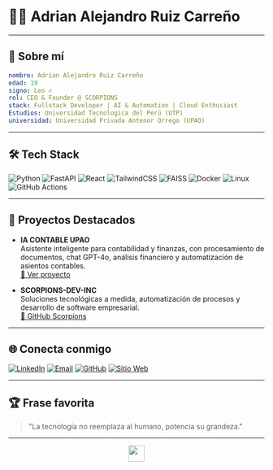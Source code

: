 # 👨‍💻 Adrian Alejandro Ruiz Carreño

---

## 🚀 Sobre mí

```yaml
nombre: Adrian Alejandro Ruiz Carreño
edad: 19
signo: Leo ♌
rol: CEO & Founder @ SCORPIONS
stack: Fullstack Developer | AI & Automation | Cloud Enthusiast
Estudios: Universidad Tecnologica del Perú (UTP)
universidad: Universidad Privada Antenor Orrego (UPAO)
```

---

## 🛠️ Tech Stack

![Python](https://img.shields.io/badge/-Python-333?style=flat&logo=python)
![FastAPI](https://img.shields.io/badge/-FastAPI-333?style=flat&logo=fastapi)
![React](https://img.shields.io/badge/-React-333?style=flat&logo=react)
![TailwindCSS](https://img.shields.io/badge/-TailwindCSS-333?style=flat&logo=tailwindcss)
![FAISS](https://img.shields.io/badge/-FAISS-333?style=flat)
![Docker](https://img.shields.io/badge/-Docker-333?style=flat&logo=docker)
![Linux](https://img.shields.io/badge/-Linux-333?style=flat&logo=linux)
![GitHub Actions](https://img.shields.io/badge/-GitHub%20Actions-333?style=flat&logo=githubactions)

---

## 🧠 Proyectos Destacados

- **IA CONTABLE UPAO**  
  Asistente inteligente para contabilidad y finanzas, con procesamiento de documentos, chat GPT-4o, análisis financiero y automatización de asientos contables.  
  [🔗 Ver proyecto](https://iacontable.systempiura.com/)

- **SCORPIONS-DEV-INC**  
  Soluciones tecnológicas a medida, automatización de procesos y desarrollo de software empresarial.  
  [🔗 GitHub Scorpions](https://github.com/SCORPIONS-DEV-INC)

---

## 🌐 Conecta conmigo

[![LinkedIn](https://img.shields.io/badge/-LinkedIn-0077b5?style=flat&logo=linkedin)](https://www.linkedin.com/in/adrianalejandroruiz/)
[![Email](https://img.shields.io/badge/-Email-c14438?style=flat&logo=gmail&logoColor=white)](mailto:adrianalejandroruiz19@gmail.com)
[![GitHub](https://img.shields.io/badge/-GitHub-333?style=flat&logo=github)](https://github.com/TobiramaSama18)
[![Sitio Web](https://img.shields.io/badge/-Sitio%20Web-333?style=flat&logo=googlechrome)](https://upao.edu.pe)

---

## 🏆 Frase favorita

> "La tecnología no reemplaza al humano, potencia su grandeza."

---

<p align="center">
  <img src="https://skillicons.dev/icons?i=python,fastapi,react,tailwind,openai,docker,linux,github" height="32" />
<!---
TobiramaSama18/TobiramaSama18 is a ✨ special ✨ repository because its `README.md` (this file) appears on your GitHub profile.
You can click the Preview link to take a look at your changes.
--->

